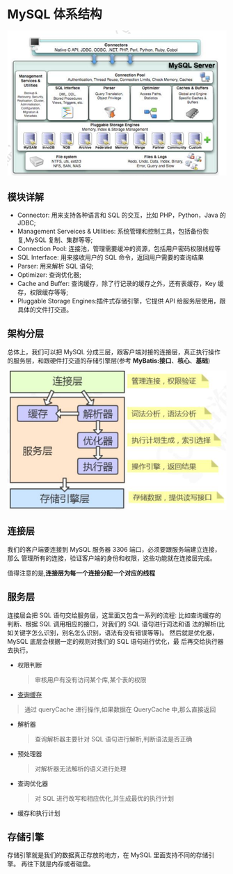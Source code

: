 # MySQL 体系结构

![image-20200313205854335](../../../assets/image-20200313205854335.png)

##  模块详解

- Connector: 用来支持各种语言和 SQL 的交互，比如 PHP，Python，Java 的 JDBC;
- Management Serveices & Utilities: 系统管理和控制工具，包括备份恢复,MySQL 复制、集群等等;
- Connection Pool: 连接池，管理需要缓冲的资源，包括用户密码权限线程等
- SQL Interface: 用来接收用户的 SQL 命令，返回用户需要的查询结果
- Parser: 用来解析 SQL 语句;
- Optimizer: 查询优化器;
- Cache and Buffer: 查询缓存，除了行记录的缓存之外，还有表缓存，Key 缓存，权限缓存等等;
-  Pluggable Storage Engines:插件式存储引擎，它提供 API 给服务层使用，跟具体的文件打交道。

## 架构分层

总体上，我们可以把 MySQL 分成三层，跟客户端对接的连接层，真正执行操作的服务层，和跟硬件打交道的存储引擎层(参考 **MyBatis:接口**、**核心**、**基础**)

![image-20200313210106783](../../../assets/image-20200313210106783.png)

## 连接层

我们的客户端要连接到 MySQL 服务器 3306 端口，必须要跟服务端建立连接，那么 管理所有的连接，验证客户端的身份和权限，这些功能就在连接层完成。

值得注意的是,**连接层为每一个连接分配一个对应的线程**

## 服务层

连接层会把 SQL 语句交给服务层，这里面又包含一系列的流程:
比如查询缓存的判断、根据 SQL 调用相应的接口，对我们的 SQL 语句进行词法和语 法的解析(比如关键字怎么识别，别名怎么识别，语法有没有错误等等)。
然后就是优化器，MySQL 底层会根据一定的规则对我们的 SQL 语句进行优化，最 后再交给执行器去执行。

- 权限判断

  > 审核用户有没有访问某个库,某个表的权限

-  [查询缓存](02-查询缓存.md) 

  > 通过 queryCache 进行操作,如果数据在 QueryCache 中,那么直接返回

- 解析器

  > 查询解析器主要针对 SQL 语句进行解析,判断语法是否正确

- 预处理器

  > 对解析器无法解析的语义进行处理

- 查询优化器

  > 对 SQL 进行改写和相应优化,并生成最优的执行计划

- 缓存和执行计划

## 存储引擎

存储引擎就是我们的数据真正存放的地方，在 MySQL 里面支持不同的存储引擎。 再往下就是内存或者磁盘。